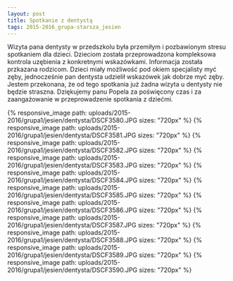 ```yaml
---
layout: post
title: Spotkanie z dentystą
tags: 2015-2016_grupa-starsza_jesien
---
```


Wizyta pana dentysty w przedszkolu była przemiłym i pozbawionym stresu spotkaniem dla dzieci. Dzieciom została przeprowadzona kompleksowa kontrola uzębienia z konkretnymi wskazówkami. Informacja została przkazana rodzicom. Dzieci miały możliwość pod okiem specjalisty myć zęby, jednocześnie pan dentysta udzielił wskazówek jak dobrze myć zęby. Jestem przekonana, że od tego spotkania już żadna wizyta u dentysty nie będzie straszna. Dziękujemy panu Popela za poświęcony czas i za zaangażowanie w przeprowadzenie spotkania z dziećmi.

{% responsive_image path: uploads/2015-2016/grupa1/jesien/dentysta/DSCF3580.JPG sizes: "720px" %}
{% responsive_image path: uploads/2015-2016/grupa1/jesien/dentysta/DSCF3581.JPG sizes: "720px" %}
{% responsive_image path: uploads/2015-2016/grupa1/jesien/dentysta/DSCF3582.JPG sizes: "720px" %}
{% responsive_image path: uploads/2015-2016/grupa1/jesien/dentysta/DSCF3583.JPG sizes: "720px" %}
{% responsive_image path: uploads/2015-2016/grupa1/jesien/dentysta/DSCF3584.JPG sizes: "720px" %}
{% responsive_image path: uploads/2015-2016/grupa1/jesien/dentysta/DSCF3585.JPG sizes: "720px" %}
{% responsive_image path: uploads/2015-2016/grupa1/jesien/dentysta/DSCF3586.JPG sizes: "720px" %}
{% responsive_image path: uploads/2015-2016/grupa1/jesien/dentysta/DSCF3587.JPG sizes: "720px" %}
{% responsive_image path: uploads/2015-2016/grupa1/jesien/dentysta/DSCF3588.JPG sizes: "720px" %}
{% responsive_image path: uploads/2015-2016/grupa1/jesien/dentysta/DSCF3589.JPG sizes: "720px" %}
{% responsive_image path: uploads/2015-2016/grupa1/jesien/dentysta/DSCF3590.JPG sizes: "720px" %}